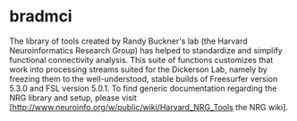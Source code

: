 # bradmci

The library of tools created by Randy Buckner's lab (the Harvard Neuroinformatics Research Group) has helped to standardize and simplify functional connectivity analysis. This suite of functions customizes that work into processing streams suited for the Dickerson Lab, namely by freezing them to the well-understood, stable builds of Freesurfer version 5.3.0 and FSL version 5.0.1. To find generic documentation regarding the NRG library and setup, please visit [http://www.neuroinfo.org/w/public/wiki/Harvard_NRG_Tools the NRG wiki].
